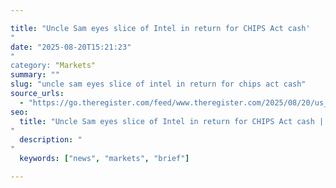```yaml
---

title: "Uncle Sam eyes slice of Intel in return for CHIPS Act cash'"
date: "2025-08-20T15:21:23""
category: "Markets"
summary: ""
slug: "uncle sam eyes slice of intel in return for chips act cash"
source_urls:
  - "https://go.theregister.com/feed/www.theregister.com/2025/08/20/us_stake_intel/"
seo:
  title: "Uncle Sam eyes slice of Intel in return for CHIPS Act cash | Hash n Hedge'"
  description: ""
  keywords: ["news", "markets", "brief"]

---
```


